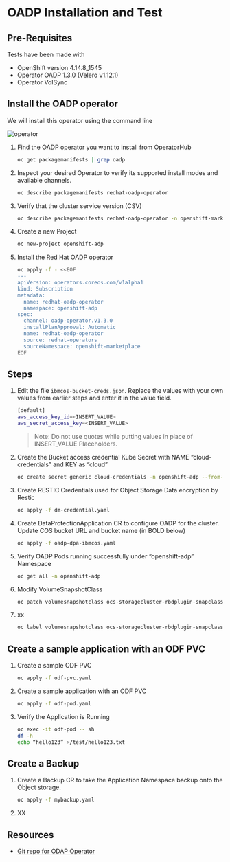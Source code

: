 # OADP Installation and Test

## Pre-Requisites

Tests have been made with

* OpenShift version 4.14.8_1545
* Operator OADP 1.3.0 (Velero v1.12.1)
* Operator VolSync

## Install the OADP operator

We will install this operator using the command line

![operator](images/operator-selection.png)

1. Find the OADP operator you want to install from OperatorHub

    ```sh
    oc get packagemanifests | grep oadp
    ```

1. Inspect your desired Operator to verify its supported install modes and available channels.

    ```sh
    oc describe packagemanifests redhat-oadp-operator
    ```

1. Verify that the cluster service version (CSV)

    ```sh
    oc describe packagemanifests redhat-oadp-operator -n openshift-marketplace | grep CSV
    ```

1. Create a new Project

    ```sh
    oc new-project openshift-adp
    ```

1. Install the Red Hat OADP operator

    ```sh
    oc apply -f - <<EOF
    ---
    apiVersion: operators.coreos.com/v1alpha1
    kind: Subscription
    metadata:
      name: redhat-oadp-operator
      namespace: openshift-adp
    spec:
      channel: oadp-operator.v1.3.0
      installPlanApproval: Automatic 
      name: redhat-oadp-operator
      source: redhat-operators
      sourceNamespace: openshift-marketplace
    EOF
    ```

## Steps

1. Edit the file `ibmcos-bucket-creds.json`. Replace the values with your own values from earlier steps and enter it in the value field.

    ```sh
    [default]
    aws_access_key_id=<INSERT_VALUE>
    aws_secret_access_key=<INSERT_VALUE>
    ```

    > Note: Do not use quotes while putting values in place of INSERT_VALUE Placeholders.

2. Create the Bucket access credential Kube Secret with NAME “cloud-credentials” and KEY as “cloud”

    ```sh
    oc create secret generic cloud-credentials -n openshift-adp --from-file cloud=ibmcos-bucket-creds.json
    ```

3. Create RESTIC Credentials used for Object Storage Data encryption by Restic

    ```sh
    oc apply -f dm-credential.yaml
    ```

4. Create DataProtectionApplication CR to configure OADP for the cluster. Update COS bucket URL and bucket name (in BOLD below)

    ```sh
    oc apply -f oadp-dpa-ibmcos.yaml
    ```

5. Verify OADP Pods running successfully under “openshift-adp” Namespace

    ```sh
    oc get all -n openshift-adp
    ```

6. Modify VolumeSnapshotClass

    ```sh
    oc patch volumesnapshotclass ocs-storagecluster-rbdplugin-snapclass --type=merge -p '{"deletionPolicy": "Retain"}'
    ```

7. xx

    ```sh
    oc label volumesnapshotclass ocs-storagecluster-rbdplugin-snapclass velero.io/csi-volumesnapshot-class="true"
    ```

## Create a sample application with an ODF PVC

1. Create a sample ODF PVC

    ```sh
    oc apply -f odf-pvc.yaml
    ```

1. Create a sample application with an ODF PVC

    ```sh
    oc apply -f odf-pod.yaml
    ```

1. Verify the Application is Running

    ```sh
    oc exec -it odf-pod -- sh
    df -h
    echo “hello123” >/test/hello123.txt
    ```

## Create a Backup

1. Create a Backup CR to take the Application Namespace backup onto the Object storage.

    ```sh
    oc apply -f mybackup.yaml
    ```

1. XX

## Resources

* [Git repo for ODAP Operator](https://github.com/openshift/oadp-operator)
